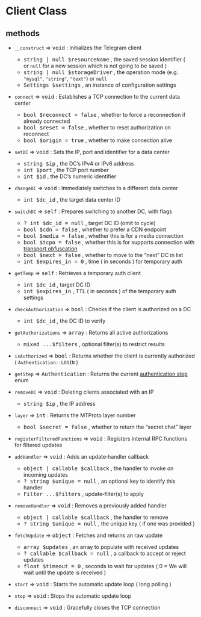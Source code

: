 # Client Class

## methods

- `__construct` => <kbd>void</kbd> : Initializes the Telegram client
  - <kbd>string | null $resourceName</kbd> , the saved session identifier ( or `null` for a new session which is not going to be saved )
  - <kbd>string | null $storageDriver</kbd> , the operation mode (e.g. `"mysql"`, `"string"`, `"text"`) or `null`
  - <kbd>Settings $settings</kbd> , an instance of configuration settings

- `connect` => <kbd>void</kbd> : Establishes a TCP connection to the current data center

  - <kbd>bool $reconnect = false</kbd> , whether to force a reconnection if already connected
  - <kbd>bool $reset = false</kbd> , whether to reset authorization on reconnect
  - <kbd>bool $origin = true</kbd> , whether to make connection alive

- `setDC` => <kbd>void</kbd> : Sets the IP, port and identifier for a data center

  - <kbd>string $ip</kbd> , the DC’s IPv4 or IPv6 address
  - <kbd>int $port</kbd> , the TCP port number
  - <kbd>int $id</kbd> , the DC’s numeric identifier

- `changeDC` => <kbd>void</kbd> : Immediately switches to a different data center

  - <kbd>int $dc_id</kbd> , the target data center ID

- `switchDC` => <kbd>self</kbd> : Prepares switching to another DC, with flags

  - <kbd>? int $dc_id = null</kbd> , target DC ID (omit to cycle)
  - <kbd>bool $cdn = false</kbd> , whether to prefer a CDN endpoint
  - <kbd>bool $media = false</kbd> , whether this is for a media connection
  - <kbd>bool $tcpo = false</kbd> , whether this is for supports connection with [transport obfuscation](en/enums.md#ProtocolType)
  - <kbd>bool $next = false</kbd> , whether to move to the “next” DC in list
  - <kbd>int $expires_in = 0</kbd> , time ( in seconds ) for temporary auth

- `getTemp` => <kbd>self</kbd> : Retrieves a temporary auth client

  - <kbd>int $dc_id</kbd> , target DC ID
  - <kbd>int $expires_in</kbd> , TTL ( in seconds ) of the temporary auth settings

- `checkAuthorization` => <kbd>bool</kbd> : Checks if the client is authorized on a DC

  - <kbd>int $dc_id</kbd> , the DC ID to verify

- `getAuthorizations` => <kbd>array</kbd> : Returns all active authorizations

  - <kbd>mixed ...$filters</kbd> , optional filter(s) to restrict results

- `isAuthorized` => <kbd>bool</kbd> : Returns whether the client is currently authorized ( `Authentication::LOGIN` )

- `getStep` => <kbd>Authentication</kbd> : Returns the current [authentication step](en/enums.md#Authentication) enum

- `removeDC` => <kbd>void</kbd> : Deleting clients associated with an IP

  - <kbd>string $ip</kbd> , the IP address

- `layer` => <kbd>int</kbd> : Returns the MTProto layer number

  - <kbd>bool $secret = false</kbd> , whether to return the “secret chat” layer

- `registerFilteredFunctions` => <kbd>void</kbd> : Registers internal RPC functions for filtered updates

- `addHandler` => <kbd>void</kbd> : Adds an update‐handler callback

  - <kbd>object | callable $callback</kbd> , the handler to invoke on incoming updates
  - <kbd>? string $unique = null</kbd> , an optional key to identify this handler
  - <kbd>Filter ...$filters</kbd> , update‐filter(s) to apply

- `removeHandler` => <kbd>void</kbd> : Removes a previously added handler

  - <kbd>object | callable $callback</kbd> , the handler to remove
  - <kbd>? string $unique = null</kbd> , the unique key ( if one was provided )

- `fetchUpdate` => <kbd>object</kbd> : Fetches and returns an raw update

  - <kbd>array $updates</kbd> , an array to populate with received updates
  - <kbd>? callable $callback = null</kbd> , a callback to accept or reject updates
  - <kbd>float $timeout = 0</kbd> , seconds to wait for updates ( 0 = We will wait until the update is received )

- `start` => <kbd>void</kbd> : Starts the automatic update loop ( long polling )

- `stop` => <kbd>void</kbd> : Stops the automatic update loop

- `disconnect` => <kbd>void</kbd> : Gracefully closes the TCP connection